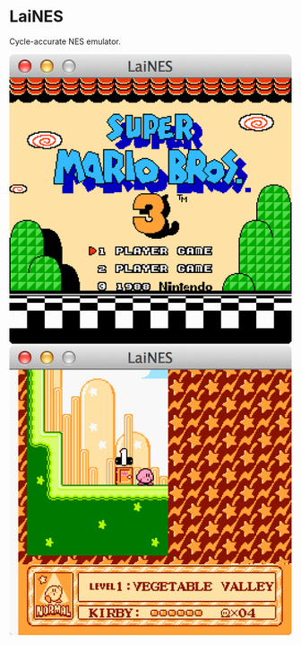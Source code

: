 LaiNES
======

Cycle-accurate NES emulator.

![Super Mario Bros. 3](./img/smb3.png)
![Kirby's Adventure](./img/kirby.png)
